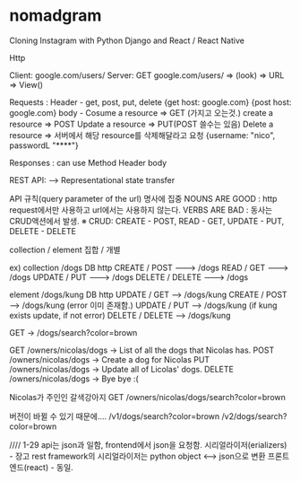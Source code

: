 # nomadgram

Cloning Instagram with Python Django and React / React Native


Http

Client: google.com/users/
Server: GET google.com/users/ => (look) => URL => View() 

Requests : 
    Header - get, post, put, delete
        {get host: google.com}
        {post host: google.com}
    body - 
        Cosume a resource => GET
        (가지고 오는것.)
        create a resource => POST
        Update a resource => PUT(POST 쓸수는 있음)
        Delete a resource => 서버에서 해당 resource를 삭제해달라고 요청
        {username: "nico", passwordL "****"}

Responses :  can use Method
    Header 
    body

REST API:
  --> Representational state transfer

API 규칙(query parameter of the url)
명사에 집중
NOUNS ARE GOOD : http request에서만 사용하고 url에서는 사용하지 않는다.
VERBS ARE BAD : 동사는 CRUD액션에서 발생.
※ CRUD: CREATE - POST, READ - GET, UPDATE - PUT, DELETE - DELETE


collection / element
집합       / 개별


ex)
collection
/dogs
DB        http
CREATE  / POST      ---> /dogs
READ    / GET       ---> /dogs
UPDATE  / PUT       ---> /dogs
DELETE  / DELETE    ---> /dogs

element
/dogs/kung
DB        http
UPDATE  / GET    --> /dogs/kung
CREATE  / POST   --> /dogs/kung (error 이미 존재함.)
UPDATE  / PUT    --> /dogs/kung (if kung exists update, if not error)
DELETE  / DELETE --> /dogs/kung



GET -> /dogs/search?color=brown

GET    /owners/nicolas/dogs -> List of all the dogs that Nicolas has.
POST   /owners/nicolas/dogs -> Create a dog for Nicolas
PUT    /owners/nicolas/dogs -> Update all of Licolas' dogs.
DELETE /owners/nicolas/dogs -> Bye bye :(

Nicolas가 주인인 갈색강아지
GET    /owners/nicolas/dogs/search?color=brown


버전이 바뀔 수 있기 때문에....
/v1/dogs/search?color=brown
/v2/dogs/search?color=brown


////
1-29
api는 json과 일함, frontend에서 json을 요청함.
시리얼라이저(erializers) - 
장고 rest framework의 시리얼라이저는 python object <--> json으로 변환
프론트엔드(react) - 동일.
